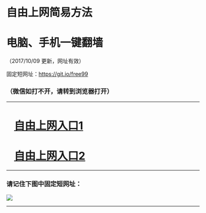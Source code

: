 ﻿# 自由上网简易方法

# 电脑、手机一键翻墙

（2017/10/09 更新，网址有效）

固定短网址：https://git.io/free99

### （微信如打不开，请转到浏览器打开）


***





# &nbsp;&nbsp; <a href="http://ft796513037.fwq-tz-1001.info/fwqtz01.html?t=10090012577 " target="_blank">自由上网入口1</a>
# &nbsp;&nbsp; <a href="http://ft2973728554.fwq-tz-1002.info/fwqtz02.html?t=10090013224 " target="_blank">自由上网入口2</a>
***

### 请记住下图中固定短网址：

<img src="https://s3-us-west-2.amazonaws.com/fwq-1001/yjfq-20170905okok.png" /> 


***

